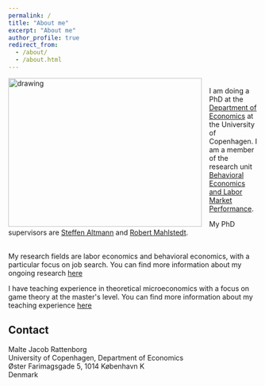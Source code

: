 ```yaml
---
permalink: /
title: "About me"
excerpt: "About me"
author_profile: true
redirect_from: 
  - /about/
  - /about.html
---
```

<img src="/images/KU Econ 21 Malte Rattenborg.jpg" alt="drawing" width="390" height="300" style="float: left; padding-right:15px"/>  <br>
I am doing a PhD at the [Department of Economics](https://www.economics.ku.dk/) at the University of Copenhagen. I am a member of the research unit [Behavioral Economics and Labor Market Performance](https://www.economics.ku.dk/research/ResearchCentres/labor-market-performance/). <br>

My PhD supervisors are [Steffen Altmann](https://sites.google.com/site/steffenaltmann/) and [Robert Mahlstedt](http://www.robertmahlstedt.com/).  <br> <br> 

My research fields are labor economics and behavioral economics, with a particular focus on job search. You can find more information about my ongoing research [here](https://mjrattenborg.github.io/research/) <br>

I have teaching experience in theoretical microeconomics with a focus on game theory at the master's level. You can find more information about my teaching experience [here](https://mjrattenborg.github.io/teaching/)


Contact
------
Malte Jacob Rattenborg <br>
University of Copenhagen, Department of Economics <br>
Øster Farimagsgade 5, 1014 København K <br>
Denmark
